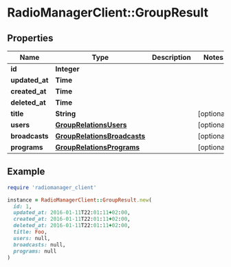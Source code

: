 # RadioManagerClient::GroupResult

## Properties

| Name | Type | Description | Notes |
| ---- | ---- | ----------- | ----- |
| **id** | **Integer** |  |  |
| **updated_at** | **Time** |  |  |
| **created_at** | **Time** |  |  |
| **deleted_at** | **Time** |  |  |
| **title** | **String** |  | [optional] |
| **users** | [**GroupRelationsUsers**](GroupRelationsUsers.md) |  | [optional] |
| **broadcasts** | [**GroupRelationsBroadcasts**](GroupRelationsBroadcasts.md) |  | [optional] |
| **programs** | [**GroupRelationsPrograms**](GroupRelationsPrograms.md) |  | [optional] |

## Example

```ruby
require 'radiomanager_client'

instance = RadioManagerClient::GroupResult.new(
  id: 1,
  updated_at: 2016-01-11T22:01:11+02:00,
  created_at: 2016-01-11T22:01:11+02:00,
  deleted_at: 2016-01-11T22:01:11+02:00,
  title: Foo,
  users: null,
  broadcasts: null,
  programs: null
)
```

